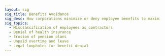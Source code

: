 ```yaml
---
layout: sig
sig_title: Benefits Avoidance
sig_desc: How corporations minimize or deny employee benefits to maximize profits, including health, retirement, and paid leave.
sig_topics:
  - Misclassification of employees as contractors
  - Denial of health insurance
  - Erosion of pension plans
  - Unpaid overtime and leave
  - Legal loopholes for benefit denial
---
```

